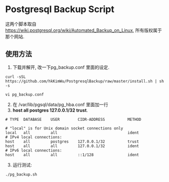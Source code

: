 # Postgresql Backup Script

这两个脚本取自 https://wiki.postgresql.org/wiki/Automated_Backup_on_Linux, 所有版权属于那个网站.

## 使用方法
1. 下载并解开, 改一下pg_backup.conf 里面的设定.
  ```
  curl -sSL https://github.com/hkKimWu/PostgresqlBackup/raw/master/install.sh | sh -s

  vi pg_backup.conf
  ```
2. 在 /var/lib/pgsql/data/pg_hba.conf 里面加一行 
3. **host    all         postgres    127.0.0.1/32          trust**.
  ```
  # TYPE  DATABASE    USER        CIDR-ADDRESS          METHOD

  # "local" is for Unix domain socket connections only
  local   all         all                               ident
  # IPv4 local connections:
  host    all         postgres    127.0.0.1/32          trust
  host    all         all         127.0.0.1/32          ident
  # IPv6 local connections:
  host    all         all         ::1/128               ident
  ```
3. 运行测试:
  ```
  ./pg_backup.sh
  ```
